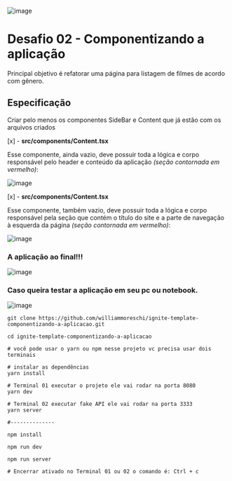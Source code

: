 ![image](https://user-images.githubusercontent.com/2512512/111013025-bd4c2700-837c-11eb-96bd-e35dd94de39d.png)
# Desafio 02 - Componentizando a aplicação

Principal objetivo é refatorar uma página para listagem de filmes de acordo com gênero. 

## Especificação

Criar pelo menos os componentes SideBar e Content que já estão com os arquivos criados

[x] - **src/components/Content.tsx**

Esse componente, ainda vazio, deve possuir toda a lógica e corpo responsável pelo header e conteúdo da aplicação *(seção contornada em vermelho)*:

![image](https://user-images.githubusercontent.com/2512512/111245787-f0442400-85e3-11eb-8ff2-9ab1a2bd10ce.png)

[x] - **src/components/Content.tsx**

Esse componente, também vazio, deve possuir toda a lógica e corpo responsável pela seção que contém o título do site e a parte de navegação à esquerda da página *(seção contornada em vermelho)*: 

![image](https://user-images.githubusercontent.com/2512512/111245892-1ff32c00-85e4-11eb-979a-fb26e62ff8cd.png)

### A aplicação ao final!!!
![image](https://user-images.githubusercontent.com/2512512/111246649-6b5a0a00-85e5-11eb-84f4-602ca5ffb5af.gif)


### Caso queira testar a aplicação em seu pc ou notebook.

![image](https://user-images.githubusercontent.com/2512512/111247664-2afb8b80-85e7-11eb-9225-ef58f4490243.gif)

```shell
git clone https://github.com/williammoreschi/ignite-template-componentizando-a-aplicacao.git

cd ignite-template-componentizando-a-aplicacao

# você pode usar o yarn ou npm nesse projeto vc precisa usar dois terminais

# instalar as dependências 
yarn install

# Terminal 01 executar o projeto ele vai rodar na porta 8080
yarn dev 

# Terminal 02 executar fake API ele vai rodar na porta 3333
yarn server

#--------------

npm install

npm run dev

npm run server

# Encerrar ativado no Terminal 01 ou 02 o comando é: Ctrl + c
```